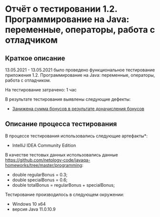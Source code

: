 # Отчёт о тестировании 1.2. Программирование на Java: переменные, операторы, работа с отладчиком

## Краткое описание

13.05.2021 - 13.05.2021 было проведено функциональное тестирование приложения 1.2. Программирование на Java: переменные, операторы, работа с отладчиком.

На тестирование затрачено: 1 час

В результате тестирования выявлены следующие дефекты:
* [Занижена сумма бонусов в результате доначисления бонусов
](https://github.com/andreika163/HWjava1.2.2/issues/1#issue-891000243)
## Описание процесса тестирования

В процессе тестирования использовались следующие артефакты*:
* IntelliJ IDEA Community Edition


В качестве тестовых данных использовались данные https://github.com/netology-code/javaqa-homeworks/tree/master/programming:
* double regularBonus = 0.3;
* double specialBonus = 0.6;
* double totalBonus = regularBonus + specialBonus;

Тестирование производилось в следующем окружении:
* Windows 10 x64
* версия Java 11.0.10.9
